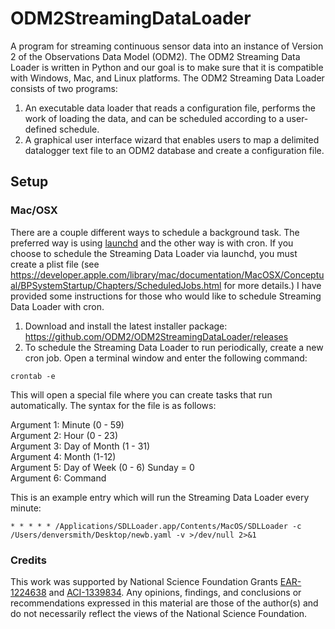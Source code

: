 ODM2StreamingDataLoader
======================

A program for streaming continuous sensor data into an instance of Version 2 of the Observations Data Model (ODM2). The ODM2 Streaming Data Loader is written in Python and our goal is to make sure that it is compatible with Windows, Mac, and Linux platforms. The ODM2 Streaming Data Loader consists of two programs:

1. An executable data loader that reads a configuration file, performs the work of loading the data, and can be scheduled according to a user-defined schedule.
2. A graphical user interface wizard that enables users to map a delimited datalogger text file to an ODM2 database and create a configuration file.

## Setup

### Mac/OSX

There are a couple different ways to schedule a background task. The preferred way is using [launchd](https://developer.apple.com/library/mac/documentation/MacOSX/Conceptual/BPSystemStartup/Chapters/ScheduledJobs.html) and the other way is with cron. If you choose to schedule the Streaming Data Loader via launchd, you must create a plist file (see https://developer.apple.com/library/mac/documentation/MacOSX/Conceptual/BPSystemStartup/Chapters/ScheduledJobs.html for more details.) I have provided some instructions for those who would like to schedule Streaming Data Loader with cron.

1. Download and install the latest installer package: https://github.com/ODM2/ODM2StreamingDataLoader/releases
2. To schedule the Streaming Data Loader to run periodically, create a new cron job. Open a terminal window and enter the following command:  
```
crontab -e
```  
This will open a special file where you can create tasks that run automatically. The syntax for the file is as follows:  

Argument 1: Minute (0 - 59)  
Argument 2: Hour (0 - 23)  
Argument 3: Day of Month (1 - 31)  
Argument 4: Month (1-12)  
Argument 5: Day of Week (0 - 6) Sunday = 0  
Argument 6: Command  

This is an example entry which will run the Streaming Data Loader every minute:  
```
* * * * * /Applications/SDLLoader.app/Contents/MacOS/SDLLoader -c /Users/denversmith/Desktop/newb.yaml -v >/dev/null 2>&1
```

### Credits

This work was supported by National Science Foundation Grants [EAR-1224638](http://www.nsf.gov/awardsearch/showAward?AWD_ID=1224638) and [ACI-1339834](http://www.nsf.gov/awardsearch/showAward?AWD_ID=1339834). Any opinions, findings, and conclusions or recommendations expressed in this material are those of the author(s) and do not necessarily reflect the views of the National Science Foundation. 
